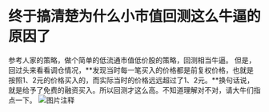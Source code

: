 # 终于搞清楚为什么小市值回测这么牛逼的原因了

参考人家的策略，做个简单的低流通市值低价股的策略，回测相当牛逼。
但是，回过头来看看调仓情况，**发现当时每一笔买入的价格都是前复权价格，也就是按照1、2元的价格买入的，而实际当时的价格远远超过了1、2元。**换句话说，就是给予了免费的融资买入。所以回测才这么高。不知道理解对不对，请大牛们指点一下。
![图片注释](http://storage-uqer.datayes.com/57730ab0228e5b747a9dd52a/7784f826-f4b7-11e6-aea4-0242ac140003)